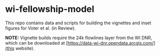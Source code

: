 # wi-fellowship-model

This repo contains data and scripts for building the vignettes and inset figures for Voter et al. (in Review). 

**NOTE:** Vignette builds require the 24k flowlines layer from the WI DNR, which can be downloaded at [https://data-wi-dnr.opendata.arcgis.com/](this website). 
